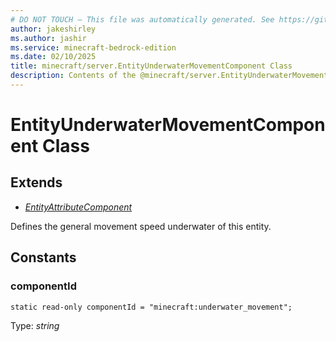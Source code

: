 ```yaml
---
# DO NOT TOUCH — This file was automatically generated. See https://github.com/mojang/minecraftapidocsgenerator to modify descriptions, examples, etc.
author: jakeshirley
ms.author: jashir
ms.service: minecraft-bedrock-edition
ms.date: 02/10/2025
title: minecraft/server.EntityUnderwaterMovementComponent Class
description: Contents of the @minecraft/server.EntityUnderwaterMovementComponent class.
---
```

# EntityUnderwaterMovementComponent Class

## Extends
- [*EntityAttributeComponent*](EntityAttributeComponent.md)

Defines the general movement speed underwater of this entity.

## Constants

### **componentId**
`static read-only componentId = "minecraft:underwater_movement";`

Type: *string*
